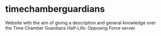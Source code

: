 # timechamberguardians

Website with the aim of giving a description and general knowledge over the Time Chamber Guardians Half-Life: Opposing Force server.